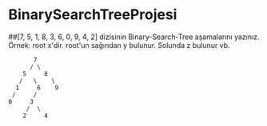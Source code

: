 # BinarySearchTreeProjesi

##[7, 5, 1, 8, 3, 6, 0, 9, 4, 2] 
dizisinin Binary-Search-Tree aşamalarını yazınız.
Örnek: root x'dir. root'un sağından y bulunur. Solunda z bulunur vb.

```
       7
      / \
    5     8 
   /   \    \
  1     6    9
 /     /
0     3
     /  \
    2     4 
```
